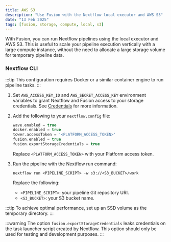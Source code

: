 ```yaml
---
title: AWS S3
description: "Use Fusion with the Nextflow local executor and AWS S3"
date: "13 Feb 2025"
tags: [fusion, storage, compute, local, s3]
---
```


With Fusion, you can run Nextflow pipelines using the local executor and AWS S3. This
is useful to scale your pipeline execution vertically with a large compute instance, without the need to allocate
a large storage volume for temporary pipeline data.

### Nextflow CLI

:::tip
This configuration requires Docker or a similar container engine to run pipeline tasks.
:::

1. Set `AWS_ACCESS_KEY_ID` and `AWS_SECRET_ACCESS_KEY` environment variables to grant Nextflow and Fusion access to your storage credentials. See [Credentials](https://www.nextflow.io/docs/latest/google.html#credentials) for more information.

1. Add the following to your `nextflow.config` file:

   ```groovy
   wave.enabled = true
   docker.enabled = true
   tower.accessToken = '<PLATFORM_ACCESS_TOKEN>'
   fusion.enabled = true
   fusion.exportStorageCredentials = true
   ```

   Replace `<PLATFORM_ACCESS_TOKEN>` with your Platform access token.

1. Run the pipeline with the Nextflow run command:

   ```
   nextflow run <PIPELINE_SCRIPT> -w s3://<S3_BUCKET>/work
   ```

   Replace the following:

   - `<PIPELINE_SCRIPT>`: your pipeline Git repository URI.
   - `<S3_BUCKET>`: your S3 bucket name.

:::tip
To achieve optimal performance, set up an SSD volume as the temporary directory.
:::

:::warning
The option `fusion.exportStorageCredentials` leaks credentials on the task launcher script created by Nextflow.
This option should only be used for testing and development purposes.
:::
